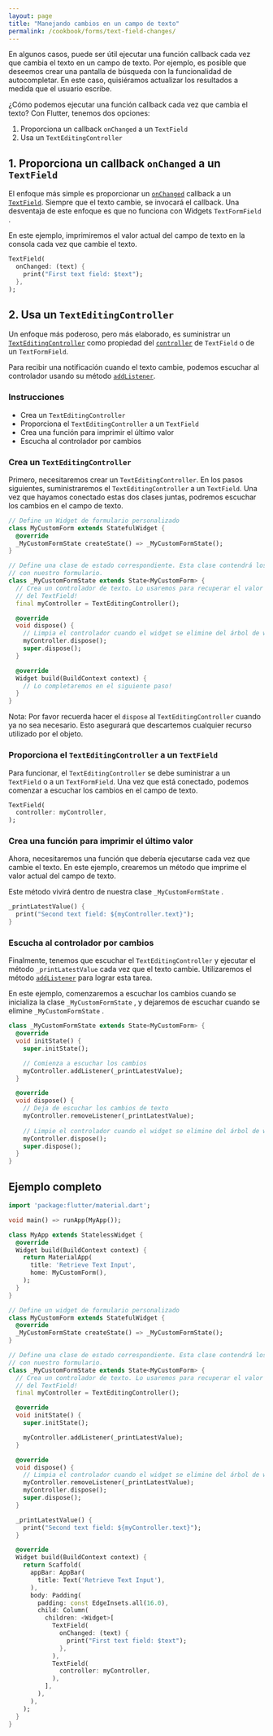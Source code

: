 ```yaml
---
layout: page
title: "Manejando cambios en un campo de texto"
permalink: /cookbook/forms/text-field-changes/
---
```


En algunos casos, puede ser útil ejecutar una función callback cada vez que cambia el texto en un campo de texto. Por ejemplo, es posible que deseemos crear una pantalla de búsqueda con la funcionalidad de autocompletar. En este caso, quisiéramos actualizar los resultados a medida que el usuario escribe.

¿Cómo podemos ejecutar una función callback cada vez que cambia el texto? Con Flutter, tenemos dos opciones:

  1. Proporciona un callback `onChanged` a un `TextField`
  2. Usa un `TextEditingController`

## 1. Proporciona un callback `onChanged` a un `TextField`

El enfoque más simple es proporcionar un 
[`onChanged`](https://docs.flutter.io/flutter/material/TextField/onChanged.html) 
callback a un 
[`TextField`](https://docs.flutter.io/flutter/material/TextField-class.html). 
Siempre que el texto cambie, se invocará el callback. Una desventaja de este enfoque es que no funciona con Widgets `TextFormField` .

En este ejemplo, imprimiremos el valor actual del campo de texto en la consola cada vez que cambie el texto.

<!-- skip -->
```dart
TextField(
  onChanged: (text) {
    print("First text field: $text");
  },
);
```

## 2. Usa un `TextEditingController`

Un enfoque más poderoso, pero más elaborado, es suministrar un
[`TextEditingController`](https://docs.flutter.io/flutter/widgets/TextEditingController-class.html)
como propiedad del 
[`controller`](https://docs.flutter.io/flutter/material/TextField/controller.html)
de `TextField` o de un `TextFormField`.

Para recibir una notificación cuando el texto cambie, podemos escuchar al controlador usando su método 
[`addListener`](https://docs.flutter.io/flutter/foundation/ChangeNotifier/addListener.html).

### Instrucciones

  - Crea un `TextEditingController`
  - Proporciona el `TextEditingController` a un `TextField`
  - Crea una función para imprimir el último valor
  - Escucha al controlador por cambios

### Crea un `TextEditingController`

Primero, necesitaremos crear un `TextEditingController`. En los pasos siguientes, suministraremos el `TextEditingController` a un `TextField`. Una vez que hayamos conectado estas dos clases juntas, podremos escuchar los cambios en el campo de texto.

<!-- skip -->
```dart
// Define un Widget de formulario personalizado
class MyCustomForm extends StatefulWidget {
  @override
  _MyCustomFormState createState() => _MyCustomFormState();
}

// Define una clase de estado correspondiente. Esta clase contendrá los datos relacionados
// con nuestro formulario.
class _MyCustomFormState extends State<MyCustomForm> {
  // Crea un controlador de texto. Lo usaremos para recuperar el valor actual 
  // del TextField!
  final myController = TextEditingController();

  @override
  void dispose() {
    // Limpia el controlador cuando el widget se elimine del árbol de widgets
    myController.dispose();
    super.dispose();
  }

  @override
  Widget build(BuildContext context) {
    // Lo completaremos en el siguiente paso!
  }
}
```

Nota: Por favor recuerda hacer el `dispose` al `TextEditingController` cuando ya no sea necesario. Esto asegurará que descartemos cualquier recurso utilizado por el objeto.

### Proporciona el `TextEditingController` a un `TextField`

Para funcionar, el `TextEditingController` se debe suministrar a un 
`TextField` o a un `TextFormField`. Una vez que está conectado, podemos comenzar a escuchar los cambios en el campo de texto. 

<!-- skip -->
```dart
TextField(
  controller: myController,
);
```

### Crea una función para imprimir el último valor

Ahora, necesitaremos una función que debería ejecutarse cada vez que cambie el texto. En este ejemplo, crearemos un método que imprime el valor actual del campo de texto.

Este método vivirá dentro de nuestra clase `_MyCustomFormState` .

<!-- skip -->
```dart
_printLatestValue() {
  print("Second text field: ${myController.text}");
}
```

### Escucha al controlador por cambios

Finalmente, tenemos que escuchar el `TextEditingController` y ejecutar el método 
`_printLatestValue`  cada vez que el texto cambie. Utilizaremos el método 
[`addListener`](https://docs.flutter.io/flutter/foundation/ChangeNotifier/addListener.html)  para lograr esta tarea.

En este ejemplo, comenzaremos a escuchar los cambios cuando se inicializa la clase 
`_MyCustomFormState` , y dejaremos de escuchar cuando se elimine 
`_MyCustomFormState` .

<!-- skip -->
```dart
class _MyCustomFormState extends State<MyCustomForm> {
  @override
  void initState() {
    super.initState();

    // Comienza a escuchar los cambios 
    myController.addListener(_printLatestValue);
  }

  @override
  void dispose() {
    // Deja de escuchar los cambios de texto
    myController.removeListener(_printLatestValue);
    
    // Limpie el controlador cuando el widget se elimine del árbol de widgets
    myController.dispose();
    super.dispose();
  }
}
```

## Ejemplo completo

```dart
import 'package:flutter/material.dart';

void main() => runApp(MyApp());

class MyApp extends StatelessWidget {
  @override
  Widget build(BuildContext context) {
    return MaterialApp(
      title: 'Retrieve Text Input',
      home: MyCustomForm(),
    );
  }
}

// Define un widget de formulario personalizado
class MyCustomForm extends StatefulWidget {
  @override
  _MyCustomFormState createState() => _MyCustomFormState();
}

// Define una clase de estado correspondiente. Esta clase contendrá los datos relacionados
// con nuestro formulario.
class _MyCustomFormState extends State<MyCustomForm> {
  // Crea un controlador de texto. Lo usaremos para recuperar el valor actual
  // del TextField!
  final myController = TextEditingController();

  @override
  void initState() {
    super.initState();

    myController.addListener(_printLatestValue);
  }

  @override
  void dispose() {
    // Limpia el controlador cuando el widget se elimine del árbol de widgets
    myController.removeListener(_printLatestValue);
    myController.dispose();
    super.dispose();
  }

  _printLatestValue() {
    print("Second text field: ${myController.text}");
  }

  @override
  Widget build(BuildContext context) {
    return Scaffold(
      appBar: AppBar(
        title: Text('Retrieve Text Input'),
      ),
      body: Padding(
        padding: const EdgeInsets.all(16.0),
        child: Column(
          children: <Widget>[
            TextField(
              onChanged: (text) {
                print("First text field: $text");
              },
            ),
            TextField(
              controller: myController,
            ),
          ],
        ),
      ),
    );
  }
}
```
